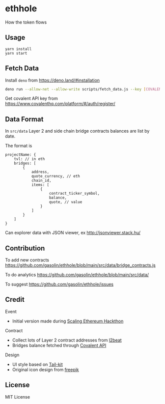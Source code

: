 # ethhole
How the token flows

## Usage

```
yarn install
yarn start
```

## Fetch Data

Install `deno` from https://deno.land/#installation

```sh
deno run --allow-net --allow-write scripts/fetch_data.js --key [COVALENT_API_KEY]
```

Get covalent API key from https://www.covalenthq.com/platform/#/auth/register/


## Data Format

In `src/data` Layer 2 and side chain bridge contracts balances are list by date.

The format is

```
projectName: {
    tvl: // in eth
    bridges: [
        {
            address,
            quote_currency, // eth
            chain_id,
            items: [
                {
                    contract_ticker_symbol,
                    balance,
                    quote, // value
                }
            ]
        }
    ]
}
```

Can explorer data with JSON viewer, ex http://jsonviewer.stack.hu/

## Contribution

To add new contracts
https://github.com/gasolin/ethhole/blob/main/src/data/bridge_contracts.js

To do analytics
https://github.com/gasolin/ethhole/blob/main/src/data/

To suggest
https://github.com/gasolin/ethhole/issues

## Credit

Event

- Initial version made during [Scaling Ethereum Hackthon](https://scaling.ethglobal.co/)

Contract

- Collect lots of Layer 2 contract addresses from [l2beat](https://www.l2beat.com/)
- Bridges balance fetched through [Covalent API](https://www.covalenthq.com/docs/api/#overview)

Design

- UI style based on [Tail-kit](https://www.tailwind-kit.com/)
- Original icon design from [freepik](https://www.flaticon.com/free-icon/hole_595435?term=hole&related_id=595435)

## License

MIT License
